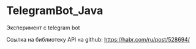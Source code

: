 # TelegramBot_Java
Эксперимент с telegram bot

Ссылка на библиотеку API на github:
https://habr.com/ru/post/528694/
